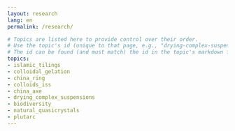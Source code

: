 ```yaml
---
layout: research
lang: en
permalink: /research/

# Topics are listed here to provide control over their order. 
# Use the topic's id (unique to that page, e.g., "drying-complex-suspensions")
# The id can be found (and must match) the id in the topic's markdown frontmatter.
topics:
- islamic_tilings
- colloidal_gelation
- china_ring
- colloids_iss
- china_axe
- drying_complex_suspensions
- biodiversity
- natural_quasicrystals
- plutarc
---
```

